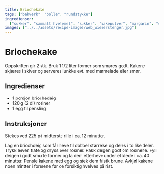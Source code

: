 ```yaml
---
title: Briochekake
tags: ["bakverk", "bolle", "rundstykke"]
ingredienser:
  ["sukker", "sammalt hvetemel", "sukker", "bakepulver", "margarin", "sur melk"]
images: ["../../assets/recipe-images/web_wienerstenger.jpg"]
---
```


# Briochekake

Oppskriften gir 2 stk. Bruk 1 1/2 liter former som smøres godt. Kakene skjæres i skiver og serveres lunkke evt. med marmelade eller smør.

## Ingredienser

- 1 porsjon [briochedeig](./briocher)
- 120 g (2 dl) rosiner
- 1 egg til pensling

## Instruksjoner

Stekes ved 225 på midterste rille i ca. 12 minutter.

Lag en briochdeig som får heve til dobbel størrelse og deles i to like deler. Trykk leiven flate og dryss over rosiner. Pakk deigen godt om rosinene. Fyll deigen i godt smurte former og la dem etterheve under et klede i ca. 40 minutter. Pensle kakene med egg og stek dem fristk brune. Avkjøl kakene noen mintter i formene før de forsiktig hvelves på rist.
